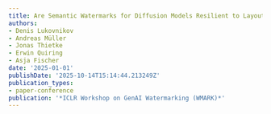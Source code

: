 ```yaml
---
title: Are Semantic Watermarks for Diffusion Models Resilient to Layout Control?
authors:
- Denis Lukovnikov
- Andreas Müller
- Jonas Thietke
- Erwin Quiring
- Asja Fischer
date: '2025-01-01'
publishDate: '2025-10-14T15:14:44.213249Z'
publication_types:
- paper-conference
publication: '*ICLR Workshop on GenAI Watermarking (WMARK)*'
---
```

